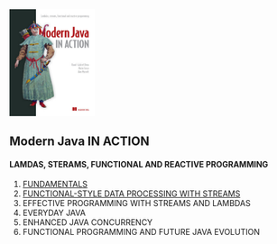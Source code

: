 <img src="img.png"  width="30%"/>

## Modern Java IN ACTION

#### LAMDAS, STERAMS, FUNCTIONAL AND REACTIVE PROGRAMMING

1. [FUNDAMENTALS](contents/1_fundamentals/README.md)
2. [FUNCTIONAL-STYLE DATA PROCESSING WITH STREAMS](contents/2_functional-style_data_processing_with_streams/README.md)
3. EFFECTIVE PROGRAMMING WITH STREAMS AND LAMBDAS
4. EVERYDAY JAVA
5. ENHANCED JAVA CONCURRENCY
6. FUNCTIONAL PROGRAMMING AND FUTURE JAVA EVOLUTION
